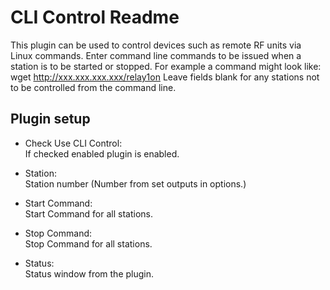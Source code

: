 CLI Control Readme
====

This plugin can be used to control devices such as remote RF units via Linux commands.
Enter command line commands to be issued when a station is to be started or stopped.
For example a command might look like: wget http://xxx.xxx.xxx.xxx/relay1on
Leave fields blank for any stations not to be controlled from the command line.

Plugin setup
-----------

* Check Use CLI Control:  
  If checked enabled plugin is enabled.  

* Station:  
  Station number (Number from set outputs in options.)
  
* Start Command:  
  Start Command for all stations.

* Stop Command:  
  Stop Command for all stations.

* Status:  
  Status window from the plugin.  

